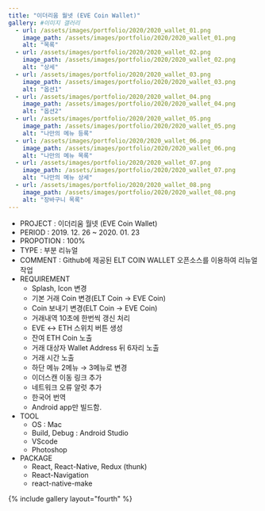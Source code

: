 ```yaml
---
title: "이더리움 월넷 (EVE Coin Wallet)"
gallery: #이미지 갤러리
  - url: /assets/images/portfolio/2020/2020_wallet_01.png
    image_path: /assets/images/portfolio/2020/2020_wallet_01.png
    alt: "목록"
  - url: /assets/images/portfolio/2020/2020_wallet_02.png
    image_path: /assets/images/portfolio/2020/2020_wallet_02.png
    alt: "상세"
  - url: /assets/images/portfolio/2020/2020_wallet_03.png
    image_path: /assets/images/portfolio/2020/2020_wallet_03.png
    alt: "옵션1"
  - url: /assets/images/portfolio/2020/2020_wallet_04.png
    image_path: /assets/images/portfolio/2020/2020_wallet_04.png
    alt: "옵션2"
  - url: /assets/images/portfolio/2020/2020_wallet_05.png
    image_path: /assets/images/portfolio/2020/2020_wallet_05.png
    alt: "나만의 메뉴 등록"
  - url: /assets/images/portfolio/2020/2020_wallet_06.png
    image_path: /assets/images/portfolio/2020/2020_wallet_06.png
    alt: "나만의 메뉴 목록"
  - url: /assets/images/portfolio/2020/2020_wallet_07.png
    image_path: /assets/images/portfolio/2020/2020_wallet_07.png
    alt: "나만의 메뉴 상세"
  - url: /assets/images/portfolio/2020/2020_wallet_08.png
    image_path: /assets/images/portfolio/2020/2020_wallet_08.png
    alt: "장바구니 목록"
---
```


- PROJECT : 이더리움 월넷 (EVE Coin Wallet)
- PERIOD : 2019. 12. 26  ~ 2020. 01. 23
- PROPOTION : 100%
- TYPE : 부분 리뉴얼
- COMMENT : Github에 제공된 ELT COIN WALLET 오픈소스를 이용하여 리뉴얼 작업
- REQUIREMENT
  - Splash, Icon 변경
  - 기본 거래 Coin 변경(ELT Coin → EVE Coin)
  - Coin 보내기 변경(ELT Coin → EVE Coin)
  - 거래내역 10초에 한번씩 갱신 처리
  - EVE ↔ ETH 스위치 버튼 생성
  - 잔여 ETH Coin 노출
  - 거래 대상자 Wallet Address 뒤 6자리 노출
  - 거래 시간 노출
  - 하단 메뉴 2메뉴 → 3메뉴로 변경
  - 이더스캔 이동 링크 추가
  - 네트워크 오류 알럿 추가
  - 한국어 번역
  - Android app만 빌드함.
- TOOL 
  - OS : Mac
  - Build, Debug : Android Studio
  - VScode
  - Photoshop
- PACKAGE
  - React, React-Native, Redux (thunk)
  - React-Navigation
  - react-native-make
  
{% include gallery layout="fourth" %}
